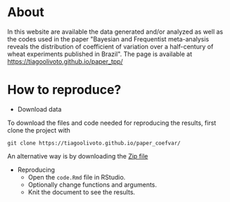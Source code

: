 # About
In this website are available the data generated and/or analyzed as well as the codes used in the paper "Bayesian and Frequentist meta-analysis reveals the distribution of coefficient of variation over a half-century of wheat experiments published in Brazil". The page is available at https://tiagoolivoto.github.io/paper_tpp/


# How to reproduce?

* Download data

To download the files and code needed for reproducing the results, first clone the project with

```{r eval = FALSE}
git clone https://tiagoolivoto.github.io/paper_coefvar/
```


An alternative way is by downloading the [Zip file](https://github.com/TiagoOlivoto/paper_coefvar/archive/refs/heads/main.zip)

* Reproducing
   - Open the `code.Rmd` file in RStudio.
   - Optionally change functions and arguments.
   - Knit the document to see the results.
